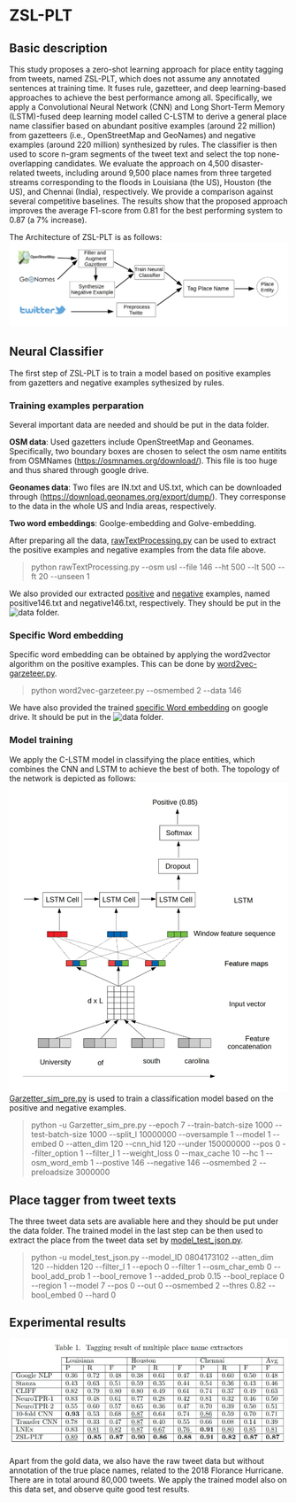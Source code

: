 # ZSL-PLT
## Basic description
This study proposes a zero-shot learning approach for place entity tagging from tweets, named ZSL-PLT, which does not assume any annotated sentences at training time. It fuses rule, gazetteer, and deep learning-based approaches to achieve the best performance among all. Specifically, we apply a Convolutional Neural Network (CNN) and Long Short-Term Memory (LSTM)-fused deep learning model called C-LSTM to derive a general place name classifier based on abundant positive examples (around 22 million) from gazetteers (i.e., OpenStreetMap and GeoNames) and negative examples (around 220 million) synthesized by rules. The classifier is then used to score n-gram segments of the tweet text and select the top none-overlapping candidates. We evaluate the approach on 4,500 disaster-related tweets, including around 9,500 place names from three targeted streams corresponding to the floods in Louisiana (the US), Houston (the US), and Chennai (India), respectively. We provide a comparison against several competitive baselines. The results show that the proposed approach improves the average F1-score from 0.81 for the best performing system to 0.87 (a 7\% increase).

The Architecture of ZSL-PLT is as follows:
![Screenshot](figure/workflow.jpg)

## Neural Classifier
The first step of ZSL-PLT is to train a model based on positive examples from gazetters and negative examples sythesized by rules.
### Training examples perparation
Several important data are needed and should be put in the data folder.

**OSM data**: Used gazetters include OpenStreetMap and Geonames. Specifically, two boundary boxes are chosen to select the osm name entitits from OSMNames (https://osmnames.org/download/). This file is too huge and thus shared through google drive.

**Geonames data**: Two files are IN.txt and US.txt, which can be downloaded through (https://download.geonames.org/export/dump/). They corresponse to the data in the whole US and India areas, respectively.  

**Two word embeddings**: Goolge-embedding and Golve-embedding.

After preparing all the data, [rawTextProcessing.py](rawTextProcessing.py) can be used to extract the positive examples and negative examples from the data file above. 

 > python rawTextProcessing.py --osm usl --file 146 --ht 500 --lt 500 --ft 20 --unseen 1


We also provided our extracted [positive](https://drive.google.com/file/d/1YQaY9WMYAaPdasx5fz1Namx2XIxjkWIf/view?usp=sharing) and [negative](https://drive.google.com/file/d/1KF5DEOwWq1D7QE9T-CLWy7X1fXJ9-x6S/view?usp=sharing) examples, named positive146.txt and negative146.txt, respectively. They should be put in the ![data](data) folder.

### Specific Word embedding
Specific word embedding can be obtained by applying the word2vector algorithm on the positive examples. This can be done by [word2vec-garzeteer.py](word2vec-garzeteer.py).

 > python word2vec-garzeteer.py --osmembed 2 --data 146


We have also provided the trained [specific Word embedding](https://drive.google.com/file/d/1xWl87ggoQIysydrXXqgRPr2rB4yzw8GU/view?usp=sharing) on google drive. It should be put in the ![data](data) folder.

### Model training
We apply the C-LSTM  model in classifying the place entities, which combines the CNN and LSTM to achieve the best of both. The topology of the network is depicted as follows:
![Screenshot](figure/architecture.jpg)
[Garzetter_sim_pre.py](Garzetter_sim_pre.py) is used to train a classification model based on the positive and negative examples.

 > python -u Garzetter_sim_pre.py --epoch 7 --train-batch-size 1000 --test-batch-size 1000 --split_l 10000000 --oversample 1 --model 1 --embed 0 --atten_dim 120 --cnn_hid 120 --under 150000000 --pos 0 --filter_option 1 --filter_l 1 --weight_loss 0 --max_cache 10 --hc 1 --osm_word_emb 1 --postive 146 --negative 146 --osmembed 2 --preloadsize 3000000

## Place tagger from tweet texts
The three tweet data sets are avaliable here and they should be put under the data folder. The trained model in the last step can be then used to extract the place from the tweet data set by [model_test_json.py](model_test_json.py).

> python -u model_test_json.py --model_ID 0804173102 --atten_dim 120 --hidden 120 --filter_l 1 --epoch 0 --filter 1 --osm_char_emb 0 --bool_add_prob 1 --bool_remove 1 --added_prob 0.15 --bool_replace 0 --region 1 --model 7 --pos 0 --out 0 --osmembed 2 --thres 0.82 --bool_embed 0 --hard 0



## Experimental results

![Screenshot](figure/597627196.jpg)

Apart from the gold data, we also have the raw tweet data but without annotation of the true place names, related to the 2018 Florance Hurricane. There are in total around 80,000 tweets.
We apply the trained model also on this data set, and observe quite good test results.
